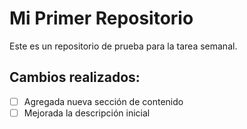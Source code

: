 # Mi Primer Repositorio

Este es un repositorio de prueba para la tarea semanal.

## Cambios realizados:

- [ ] Agregada nueva sección de contenido
- [ ] Mejorada la descripción inicial

